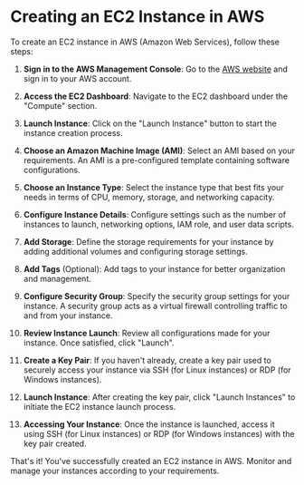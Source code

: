 # Creating an EC2 Instance in AWS

To create an EC2 instance in AWS (Amazon Web Services), follow these steps:

1. **Sign in to the AWS Management Console**: Go to the [AWS website](https://aws.amazon.com/) and sign in to your AWS account.

2. **Access the EC2 Dashboard**: Navigate to the EC2 dashboard under the "Compute" section.

3. **Launch Instance**: Click on the "Launch Instance" button to start the instance creation process.

4. **Choose an Amazon Machine Image (AMI)**: Select an AMI based on your requirements. An AMI is a pre-configured template containing software configurations.

5. **Choose an Instance Type**: Select the instance type that best fits your needs in terms of CPU, memory, storage, and networking capacity.

6. **Configure Instance Details**: Configure settings such as the number of instances to launch, networking options, IAM role, and user data scripts.

7. **Add Storage**: Define the storage requirements for your instance by adding additional volumes and configuring storage settings.

8. **Add Tags** (Optional): Add tags to your instance for better organization and management.

9. **Configure Security Group**: Specify the security group settings for your instance. A security group acts as a virtual firewall controlling traffic to and from your instance.

10. **Review Instance Launch**: Review all configurations made for your instance. Once satisfied, click "Launch".

11. **Create a Key Pair**: If you haven't already, create a key pair used to securely access your instance via SSH (for Linux instances) or RDP (for Windows instances).

12. **Launch Instance**: After creating the key pair, click "Launch Instances" to initiate the EC2 instance launch process.

13. **Accessing Your Instance**: Once the instance is launched, access it using SSH (for Linux instances) or RDP (for Windows instances) with the key pair created.

That's it! You've successfully created an EC2 instance in AWS. Monitor and manage your instances according to your requirements.
